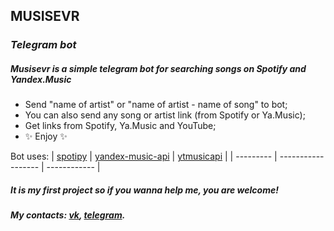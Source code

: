## MUSISEVR
### _Telegram bot_
##### Musisevr is a simple telegram bot for searching songs on Spotify and Yandex.Music

 - Send "name of artist" or "name of artist - name of song" to bot;
 - You can also send any song or artist link (from Spotify or Ya.Music);
 - Get links from Spotify, Ya.Music and YouTube;
 - ✨  Enjoy   ✨ 
 
Bot uses:
| [spotipy] | [yandex-music-api] | [ytmusicapi] |
| --------- | ------------------ | ------------ |



##### It is my first project so if you wanna help me, you are welcome! 

##### My contacts: [vk],  [telegram].
 
   [ytmusicapi]: <https://github.com/sigma67/ytmusicapi>
   [spotipy]: <https://github.com/plamere/spotipy>
   [yandex-music-api]: <https://github.com/MarshalX/yandex-music-api>
   [vk]: <https://vk.com/g_i_d>
   [telegram]: <https://t.me/mrG_I_D>

